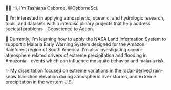 👋🏾 Hi, I’m Tashiana Osborne, @OsborneSci.

🌊 I’m interested in applying atmospheric, oceanic, and hydrologic research, tools, and datasets within interdisciplinary projects that help address societal problems - Geoscience to Action.

🌱 Currently, I'm learning how to apply the NASA Land Information System to support a Malaria Early Warning System designed for the Amazon Rainforest region of South America. I'm also investigating ocean-atmosphere related drivers of extreme precipitation and flooding in Amazonia - events which can influence mosquito behavior and malaria risk.  

✨ My dissertation focused on extreme variations in the radar-derived rain-snow transition elevation during atmospheric river storms, and extreme precipitation in the western U.S.

<!---
osbornesci/osbornesci is a ✨ special ✨ repository because its `README.md` (this file) appears on your GitHub profile.
You can click the Preview link to take a look at your changes.
--->
